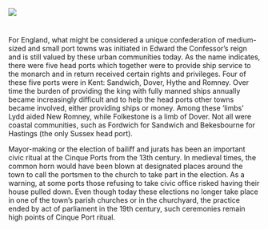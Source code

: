<a href="https://www.kent-maps.online"><img src="https://kent-map.github.io/mdpress/juncture/ve-button.png"></a>
<param ve-config title="The Cinque Ports" author="Dr Sheila Sweetinburgh" layout="vtl" banner="https://stor.artstor.org/stor/6adc1223-2266-4fe5-8c65-d0924627f6c7">

<param ve-entity eid="Q26163" aliases="Sandwich">
<param ve-entity eid="Q179224" aliases="Dover">
<param ve-entity eid="Q967166" aliases="Hythe">
<param ve-entity eid="Q1639689" aliases="Lydd">
<param ve-entity eid="Q375314" aliases="Folkestone">
<param ve-entity eid="Q2177468" aliases="Fordwich">
<param ve-entity eid="Q4881598" aliases="Bekesbourne">

#

For England, what might be considered a unique confederation of medium-sized and small port towns was initiated in Edward the Confessor’s reign and is still valued by these urban communities today. As the name indicates, there were five head ports which together were to provide ship service to the monarch and in return received certain rights and privileges. Four of these five ports were in Kent: Sandwich, Dover, Hythe and Romney. Over time the burden of providing the king with fully manned ships annually became increasingly difficult and to help the head ports other towns became involved, either providing ships or money. Among these ‘limbs’ Lydd aided New Romney, while Folkestone is a limb of Dover. Not all were coastal communities, such as Fordwich for Sandwich and Bekesbourne for Hastings (the only Sussex head port). 
<param ve-image url="https://stor.artstor.org/stor/3087858b-da37-4628-9bf4-b8ea685e6b71" label="Sandwich" attribution="By kind permission of Martin Crowther">

Mayor-making or the election of bailiff and jurats has been an important civic ritual at the Cinque Ports from the 13th century. In medieval times, the common horn would have been blown at designated places around the town to call the portsmen to the church to take part in the election. As a warning, at some ports those refusing to take civic office risked having their house pulled down. Even though today these elections no longer take place in one of the town’s parish churches or in the churchyard, the practice ended by act of parliament in the 19th century, such ceremonies remain high points of Cinque Port ritual.
<param ve-image url="https://upload.wikimedia.org/wikipedia/commons/1/16/Standard_of_the_Lord_Warden_of_the_Cinque_Ports_RMG_L0123.tiff" label="Standard of the Lord Warden of the Cinque Ports RMG L0123" attribution="John Edgington, Public domain, via Wikimedia Commons">

